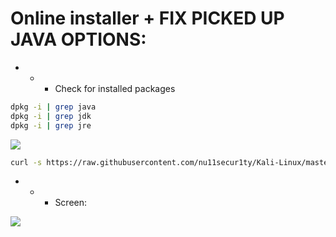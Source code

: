 # Online installer + FIX PICKED UP JAVA OPTIONS:

- - - Check for installed packages

```bash
dpkg -i | grep java
dpkg -i | grep jdk
dpkg -i | grep jre
```

![](https://github.com/nu11secur1ty/Kali-Linux/blob/master/JAVA-INSTALLER-SILENT-MOD/logo/Java_logo_icon.png)

```bash
curl -s https://raw.githubusercontent.com/nu11secur1ty/Kali-Linux/master/JAVA-INSTALLER-SILENT-MOD/javas1lent.sh | bash
```
- - - Screen:

![](https://github.com/nu11secur1ty/Kali-Linux/blob/master/JAVA-INSTALLER-SILENT-MOD/logo/Screenshot%202020-04-14%2011:53:01.png)
